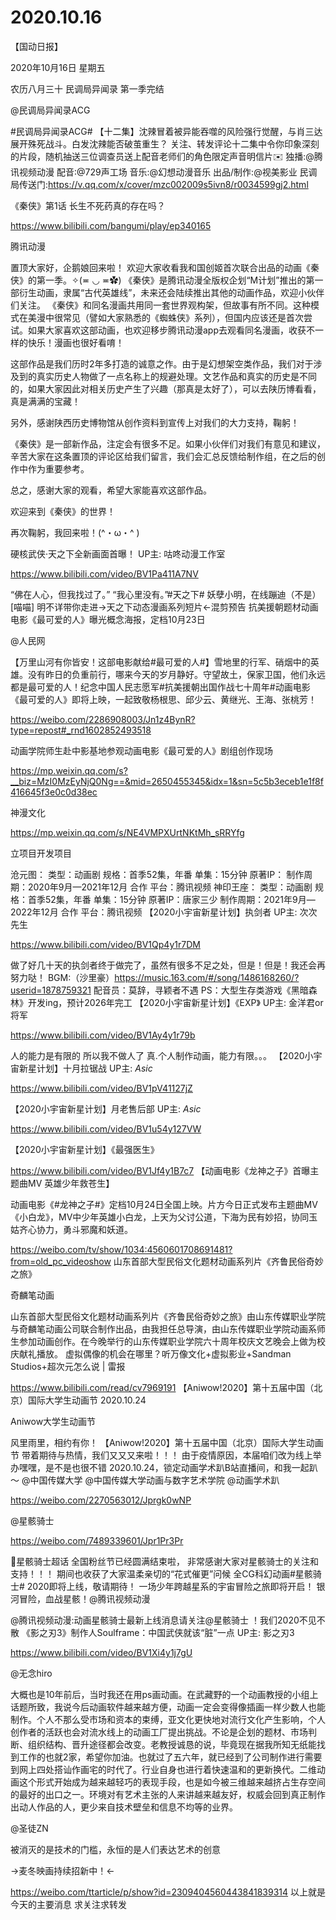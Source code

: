 # 2020.10.16


【国动日报】

2020年10月16日  星期五

农历八月三十
 民调局异闻录 第一季完结

@民调局异闻录ACG  

#民调局异闻录ACG# 【十二集】沈辣冒着被异能吞噬的风险强行觉醒，与肖三达展开殊死战斗。白发沈辣能否破茧重生？
关注、转发评论十二集中令你印象深刻的片段，随机抽送三位调查员送上配音老师们的角色限定声音明信片✉️
独播:@腾讯视频动漫
配音:@729声工场
音乐:@幻想动漫音乐
出品/制作:@视美影业
民调局传送门:https://v.qq.com/x/cover/mzc002009s5ivn8/r0034599gj2.html


《秦侠》第1话 长生不死药真的存在吗？

https://www.bilibili.com/bangumi/play/ep340165

腾讯动漫

置顶大家好，企鹅娘回来啦！
欢迎大家收看我和国创姬首次联合出品的动画《秦侠》的第一季。✧(≖ ◡ ≖✿)
《秦侠》是腾讯动漫全版权企划“M计划”推出的第一部衍生动画，隶属“古代英雄线”，未来还会陆续推出其他的动画作品，欢迎小伙伴们关注。
《秦侠》和同名漫画共用同一套世界观构架，但故事有所不同。这种模式在美漫中很常见（譬如大家熟悉的《蜘蛛侠》系列），但国内应该还是首次尝试。如果大家喜欢这部动画，也欢迎移步腾讯动漫app去观看同名漫画，收获不一样的快乐！漫画也很好看唷！

这部作品是我们历时2年多打造的诚意之作。由于是幻想架空类作品，我们对于涉及到的真实历史人物做了一点名称上的规避处理。文艺作品和真实的历史是不同的，如果大家因此对相关历史产生了兴趣（那真是太好了），可以去陕历博看看，真是满满的宝藏！

另外，感谢陕西历史博物馆从创作资料到宣传上对我们的大力支持，鞠躬！

《秦侠》是一部新作品，注定会有很多不足。如果小伙伴们对我们有意见和建议，辛苦大家在这条置顶的评论区给我们留言，我们会汇总反馈给制作组，在之后的创作中作为重要参考。

总之，感谢大家的观看，希望大家能喜欢这部作品。

欢迎来到《秦侠》的世界！

再次鞠躬，我回来啦！(^・ω・^ )


硬核武侠·天之下全新画面首曝！ UP主: 咕咚动漫工作室

https://www.bilibili.com/video/BV1Pa411A7NV

“佛在人心，但我找过了。” “我心里没有。”#天之下# 妖孽小明，在线蹦迪（不是）[喵喵] 明不详带你走进→天之下动态漫画系列短片←混剪预告
抗美援朝题材动画电影《最可爱的人》曝光概念海报，定档10月23日



@人民网     

【万里山河有你皆安！这部电影献给#最可爱的人#】雪地里的行军、硝烟中的英雄。没有昨日的负重前行，哪来今天的岁月静好。守望故土，保家卫国，他们永远都是最可爱的人！纪念中国人民志愿军#抗美援朝出国作战七十周年#动画电影《最可爱的人》即将上映，一起致敬杨根思、邱少云、黄继光、王海、张桃芳！

https://weibo.com/2286908003/Jn1z4BynR?type=repost#_rnd1602852493518






 
动画学院师生赴中影基地参观动画电影《最可爱的人》剧组创作现场

https://mp.weixin.qq.com/s?__biz=MzI0MzEyNjQ0Ng==&mid=2650455345&idx=1&sn=5c5b3eceb1e1f8f416645f3e0c0d38ec

神漫文化 

https://mp.weixin.qq.com/s/NE4VMPXUrtNKtMh_sRRYfg

立项目开发项目

沧元图： 
类型：动画剧 
规格：首季52集，年番 
单集：15分钟
原著IP：
制作周期：2020年9月—2021年12月 合作 
平台：腾讯视频
神印王座：
类型：动画剧 
规格：首季52集，年番 
单集：15分钟 
原著IP：唐家三少 
制作周期：2021年9月—2022年12月 合作 
平台：腾讯视频
【2020小宇宙新星计划】执剑者 UP主: 次次先生

https://www.bilibili.com/video/BV1Qp4y1r7DM

做了好几十天的执剑者终于做完了，虽然有很多不足之处，但是！但是！我还会再努力哒！ BGM:（沙里豪）https://music.163.com/#/song/1486168260/?userid=1878759321 配音员：莫辞，寻颖者不遇 PS：大型生存类游戏《黑暗森林》开发ing，预计2026年完工
【2020小宇宙新星计划】《EXP》 UP主: 金洋君or将军

https://www.bilibili.com/video/BV1Ay4y1r79b

人的能力是有限的  所以我不做人了 真.个人制作动画，能力有限。。。
【2020小宇宙新星计划】十月拉锯战 UP主: _Asic_

https://www.bilibili.com/video/BV1pV41127jZ



【2020小宇宙新星计划】月老售后部 UP主: _Asic_

https://www.bilibili.com/video/BV1u54y127VW


【2020小宇宙新星计划】《最强医生》

https://www.bilibili.com/video/BV1Jf4y1B7c7
【动画电影《龙神之子》首曝主题曲MV 英雄少年救苍生】

动画电影《#龙神之子#》定档10月24日全国上映。片方今日正式发布主题曲MV《小白龙》，MV中少年英雄小白龙，上天为父讨公道，下海为民有妙招，协同玉姑齐心协力，勇斗邪魔和妖道。

https://weibo.com/tv/show/1034:4560601708691481?from=old_pc_videoshow
山东首部大型民俗文化题材动画系列片《齐鲁民俗奇妙之旅》

奇麟笔动画                  

山东首部大型民俗文化题材动画系列片《齐鲁民俗奇妙之旅》由山东传媒职业学院与奇麟笔动画公司联合制作出品，由我担任总导演，由山东传媒职业学院动画系师生参加动画创作。在今晚举行的山东传媒职业学院六十周年校庆文艺晚会上做为校庆献礼播放。
虚拟偶像的机会在哪里？听万像文化+虚拟影业+Sandman Studios+超次元怎么说 | 雷报

https://www.bilibili.com/read/cv7969191
【Aniwow!2020】第十五届中国（北京）国际大学生动画节 2020.10.24

Aniwow大学生动画节                      

风里雨里，相约有你！
【Aniwow!2020】第十五届中国（北京）国际大学生动画节
带着期待与热情，我们又又又来啦！！！
由于疫情原因，本届咱们改为线上举办嘿嘿，是不是也很不错
2020.10.24，锁定动画学术趴B站直播间，和我一起趴～
@中国传媒大学 @中国传媒大学动画与数字艺术学院 @动画学术趴

https://weibo.com/2270563012/Jprgk0wNP


@星骸骑士

https://weibo.com/7489339601/Jpr1Pr3Pr

星骸骑士超话 全国粉丝节已经圆满结束啦，
非常感谢大家对星骸骑士的关注和支持！！！
期间也收获了大家温柔亲切的“花式催更”问候
全CG科幻动画#星骸骑士# 2020即将上线，敬请期待！
一场少年跨越星系的宇宙冒险之旅即将开启！
银河冒险，血战星骸！@腾讯视频动漫                                                            

@腾讯视频动漫:动画星骸骑士最新上线消息请关注@星骸骑士 ！我们2020不见不散
《影之刃3》制作人Soulframe：中国武侠就该“脏”一点 UP主: 影之刃3

https://www.bilibili.com/video/BV1Xi4y1j7gU


@无念hiro                            

大概也是10年前后，当时我还在用ps画动画。在武藏野的一个动画教授的小组上话题所致，我说今后动画软件越来越方便，动画一定会变得像插画一样少数人也能制作。个人不那么受市场和资本的束缚，亚文化更快地对流行文化产生影响，个人创作者的活跃也会对流水线上的动画工厂提出挑战。不论是企划的题材、市场判断、组织结构、晋升途径都会改变。老教授诚恳的说，毕竟现在据我所知无纸能找到工作的也就2家，希望你加油。也就过了五六年，就已经到了公司制作进行需要到网上四处搭讪作画宅的时代了。行业自身也进行着快速温和的更新换代。二维动画这个形式开始成为越来越轻巧的表现手段，也是如今被三维越来越挤占生存空间的最好的出口之一。环境对有艺术主张的人来讲越来越友好，权威会回到真正制作出动人作品的人，更少来自技术壁垒和信息不均等的业界。

@圣徒ZN                    

被消灭的是技术的门槛，永恒的是人们表达艺术的创意


→麦冬映画持续招新中！←

https://weibo.com/ttarticle/p/show?id=2309404560443841839314
以上就是今天的主要消息
求关注求转发







